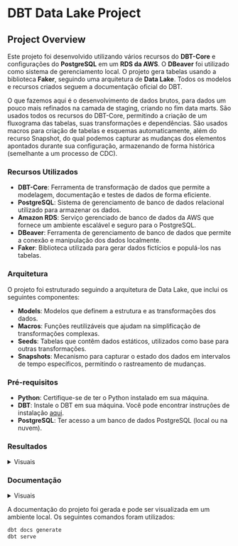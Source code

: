 # DBT Data Lake Project

## Project Overview

Este projeto foi desenvolvido utilizando vários recursos do **DBT-Core** e configurações do **PostgreSQL** em um **RDS da AWS**. O **DBeaver** foi utilizado como sistema de gerenciamento local. O projeto gera tabelas usando a biblioteca **Faker**, seguindo uma arquitetura de **Data Lake**. 
Todos os modelos e recursos criados seguem a documentação oficial do DBT.

O que fazemos aqui é o desenvolvimento de dados brutos, para dados um pouco mais refinados na camada de staging, criando no fim data marts. São usados todos os recursos do DBT-Core, permitindo a criação de um fluxograma das tabelas, suas transformações e dependências. São usados macros para criação de tabelas e esquemas automaticamente, além do recurso Snapshot, do qual podemos capturar as mudanças dos elementos apontados durante sua configuração, armazenando de forma histórica (semelhante a um processo de CDC).


### Recursos Utilizados
- **DBT-Core**: Ferramenta de transformação de dados que permite a modelagem, documentação e testes de dados de forma eficiente.
- **PostgreSQL**: Sistema de gerenciamento de banco de dados relacional utilizado para armazenar os dados.
- **Amazon RDS**: Serviço gerenciado de banco de dados da AWS que fornece um ambiente escalável e seguro para o PostgreSQL.
- **DBeaver**: Ferramenta de gerenciamento de banco de dados que permite a conexão e manipulação dos dados localmente.
- **Faker**: Biblioteca utilizada para gerar dados fictícios e populá-los nas tabelas.

### Arquitetura
O projeto foi estruturado seguindo a arquitetura de Data Lake, que inclui os seguintes componentes:

- **Models**: Modelos que definem a estrutura e as transformações dos dados.
- **Macros**: Funções reutilizáveis que ajudam na simplificação de transformações complexas.
- **Seeds**: Tabelas que contêm dados estáticos, utilizados como base para outras transformações.
- **Snapshots**: Mecanismo para capturar o estado dos dados em intervalos de tempo específicos, permitindo o rastreamento de mudanças.

### Pré-requisitos

- **Python**: Certifique-se de ter o Python instalado em sua máquina.
- **DBT**: Instale o DBT em sua máquina. Você pode encontrar instruções de instalação [aqui](https://docs.getdbt.com/docs/installation).
- **PostgreSQL**: Ter acesso a um banco de dados PostgreSQL (local ou na nuvem).

### Resultados

<details>
  <summary>Visuais</summary>

**Lineage no DBT Localhost e estrutura no Dbeaver**
![dbt-marts-run-lineage](https://github.com/user-attachments/assets/c1ad890c-8a2f-40cb-a016-a9ba6863e591)

![dbt-mart](https://github.com/user-attachments/assets/7ceac08c-47d0-4267-be88-43b055b717e2)

</details>

### Documentação

<details>
  <summary>Visuais</summary>

![dbt-mart-localhost](https://github.com/user-attachments/assets/86d1dadf-1a7a-49b7-a640-ab03cecd16cb)


</details>

A documentação do projeto foi gerada e pode ser visualizada em um ambiente local. Os seguintes comandos foram utilizados:

```bash
dbt docs generate
dbt serve
